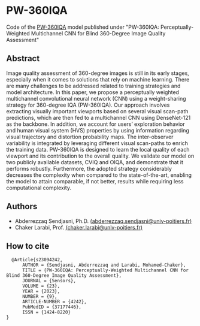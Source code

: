 # PW-360IQA
Code of the [PW-360IQA](https://doi.org/10.3390/s23094242) model published under "PW-360IQA: Perceptually-Weighted Multichannel CNN for Blind 360-Degree Image Quality Assessment"

## Abstract
Image quality assessment of 360-degree images is still in its early stages, especially when it comes to solutions that rely on machine learning. There are many challenges to be addressed related to training strategies and model architecture. In this paper, we propose a perceptually weighted multichannel convolutional neural network (CNN) using a weight-sharing strategy for 360-degree IQA (PW-360IQA). Our approach involves extracting visually important viewports based on several visual scan-path predictions, which are then fed to a multichannel CNN using DenseNet-121 as the backbone. In addition, we account for users’ exploration behavior and human visual system (HVS) properties by using information regarding visual trajectory and distortion probability maps. The inter-observer variability is integrated by leveraging different visual scan-paths to enrich the training data. PW-360IQA is designed to learn the local quality of each viewport and its contribution to the overall quality. We validate our model on two publicly available datasets, CVIQ and OIQA, and demonstrate that it performs robustly. Furthermore, the adopted strategy considerably decreases the complexity when compared to the state-of-the-art, enabling the model to attain comparable, if not better, results while requiring less computational complexity.

## Authors
* Abderrezzaq Sendjasni, Ph.D.   [(abderrezzaq.sendjasni@univ-poitiers.fr)](mailto:abderrezzaq.sendjasni@univ-poitiers.fr)  
* Chaker Larabi, Prof.   [(chaker.larabi@univ-poitiers.fr)](mailto:chaker.larabi@univ-poitiers.fr)

## How to cite
```
  @Article{s23094242,
      AUTHOR = {Sendjasni, Abderrezzaq and Larabi, Mohamed-Chaker},
      TITLE = {PW-360IQA: Perceptually-Weighted Multichannel CNN for Blind 360-Degree Image Quality Assessment},
      JOURNAL = {Sensors},
      VOLUME = {23},
      YEAR = {2023},
      NUMBER = {9},
      ARTICLE-NUMBER = {4242},
      PubMedID = {37177446},
      ISSN = {1424-8220}
}
```
